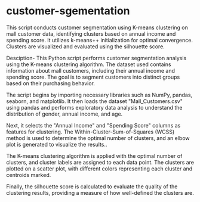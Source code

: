 # customer-sgementation
This script conducts customer segmentation using K-means clustering on mall customer data, identifying clusters based on annual income and spending score. It utilizes k-means++ initialization for optimal convergence. Clusters are visualized and evaluated using the silhouette score.

Desciption-
This Python script performs customer segmentation analysis using the K-means clustering algorithm. The dataset used contains information about mall customers, including their annual income and spending score. The goal is to segment customers into distinct groups based on their purchasing behavior.

The script begins by importing necessary libraries such as NumPy, pandas, seaborn, and matplotlib. It then loads the dataset "Mall_Customers.csv" using pandas and performs exploratory data analysis to understand the distribution of gender, annual income, and age.

Next, it selects the "Annual Income" and "Spending Score" columns as features for clustering. The Within-Cluster-Sum-of-Squares (WCSS) method is used to determine the optimal number of clusters, and an elbow plot is generated to visualize the results.. 


The K-means clustering algorithm is applied with the optimal number of clusters, and cluster labels are assigned to each data point. The clusters are plotted on a scatter plot, with different colors representing each cluster and centroids marked.

Finally, the silhouette score is calculated to evaluate the quality of the clustering results, providing a measure of how well-defined the clusters are.
